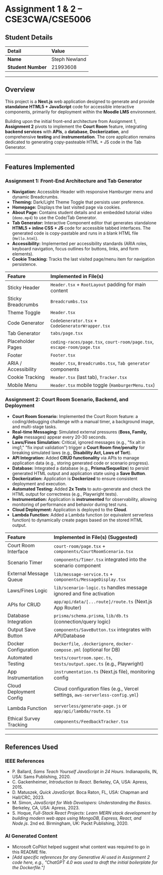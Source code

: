 # Assignment 1 & 2 – CSE3CWA/CSE5006

## Student Details

| Detail             | Value         |
| :----------------- | :------------ |
| **Name**           | Steph Newland |
| **Student Number** | 21993608      |

---

## Overview

This project is a **Next.js** web application designed to generate and provide **standalone HTML5 + JavaScript** code for accessible interactive components, primarily for deployment within the **Moodle LMS** environment.

Building upon the initial front-end architecture from Assignment 1, **Assignment 2** pivots to implement the **Court Room** feature, integrating **backend services** with **APIs**, a **database**, **Dockerization**, and comprehensive **testing** and **instrumentation**. The core application remains dedicated to generating copy-pasteable HTML + JS code in the Tab Generator.

---

## Features Implemented

### Assignment 1: Front-End Architecture and Tab Generator

- **Navigation:** Accessible Header with responsive Hamburger menu and dynamic Breadcrumbs.
- **Theming:** Dark/Light Theme Toggle that persists user preference.
- **Homepage:** Displays the last visited page via cookies.
- **About Page:** Contains student details and an embedded tutorial video (`demo.mp4`) to use the Code/Tab Generator.
- **Tab Generator:** Interactive Component editor that generates standalone **HTML5 + inline CSS + JS** code for accessible tabbed interfaces. The generated code is copy-pastable and runs in a blank HTML file (`Hello.html`).
- **Accessibility:** Implemented per accessibility standards (ARIA roles, keyboard navigation, focus outlines for buttons, links, and form elements).
- **Cookie Tracking:** Tracks the last visited page/menu item for navigation persistence.

| Feature              | Implemented in File(s)                                                 |
| :------------------- | :--------------------------------------------------------------------- |
| Sticky Header        | `Header.tsx` + `RootLayout` padding for main content                   |
| Sticky Breadcrumbs   | `Breadcrumbs.tsx`                                                      |
| Theme Toggle         | `Header.tsx`                                                           |
| Code Generator       | `CodeGenerator.tsx` + `CodeGeneratorWrapper.tsx`                       |
| Tab Generator        | `tabs/page.tsx`                                                        |
| Placeholder Pages    | `coding-races/page.tsx`, `court-room/page.tsx`, `escape-room/page.tsx` |
| Footer               | `Footer.tsx`                                                           |
| ARIA / Accessibility | `Header.tsx`, `Breadcrumbs.tsx`, `Tab generator` components            |
| Cookie Tracking      | `Header.tsx` (last tab), `Tracker.tsx`                                 |
| Mobile Menu          | `Header.tsx` mobile toggle (`HamburgerMenu.tsx`)                       |

### Assignment 2: Court Room Scenario, Backend, and Deployment

- **Court Room Scenario:** Implemented the Court Room feature: a coding/debugging challenge with a manual timer, a background image, and multi-stage tasks.
- **Real-time Messaging:** Simulated external pressures (**Boss, Family, Agile** messages) appear every 20-30 seconds.
- **Laws/Fines Simulation:** Critical, ignored messages (e.g., "fix alt in img1," "fix input validation") trigger a **Court Room fine/penalty** for breaking simulated laws (e.g., **Disability Act, Laws of Tort**).
- **API Integration:** Added **CRUD functionality** via APIs to manage application data (e.g., storing generated code or scenario progress).
- **Database:** Integrated a database (e.g., **Prisma/Sequelize**) to persist generated HTML output and application state using a **Save Button**.
- **Dockerization:** Application is **Dockerized** to ensure consistent deployment and execution.
- **Automated Testing:** Added **2x Tests** to auto-generate and check the HTML output for correctness (e.g., Playwright tests).
- **Instrumentation:** Application is **instrumented** for observability, allowing monitoring of performance and behavior during test runs.
- **Cloud Deployment:** Application is deployed to the **Cloud**.
- **Lambda Function:** Added a Lambda function (or equivalent serverless function) to dynamically create pages based on the stored HTML output.

| Feature                 | Implemented in File(s) (Suggested)                                             |
| :---------------------- | :----------------------------------------------------------------------------- |
| Court Room Interface    | `court-room/page.tsx` + `components/CourtRoomScenario.tsx`                     |
| Scenario Timer          | `components/Timer.tsx` integrated into the scenario component                  |
| External Message Queue  | `lib/message-service.ts` + `components/MessageDisplay.tsx`                     |
| Laws/Fines Logic        | `lib/scenario-logic.ts` handles message ignored and fine activation            |
| APIs for CRUD           | `app/api/data/[...route]/route.ts` (Next.js App Router)                        |
| Database Integration    | `prisma/schema.prisma`, `lib/db.ts` (connection/query logic)                   |
| Output Save Button      | `components/SaveButton.tsx` integrates with API/Database                       |
| Docker Configuration    | `Dockerfile`, `.dockerignore`, `docker-compose.yml` (optional for DB)          |
| Automated Testing       | `tests/courtroom.spec.ts`, `tests/output.spec.ts` (e.g., Playwright)           |
| App Instrumentation     | `instrumentation.ts` (Next.js file), monitoring config                         |
| Cloud Deployment Config | Cloud configuration files (e.g., Vercel settings, `aws-serverless-config.yml`) |
| Lambda Function         | `serverless/generate-page.js` or `app/api/lambda/route.ts`                     |
| Ethical Survey Tracking | `components/FeedbackTracker.tsx`                                               |

---

## References Used

### IEEE References

- P. Ballard, _Sams Teach Yourself JavaScript in 24 Hours_. Indianapolis, IN, USA: Sams Publishing, 2020.
- C. Gackenheimer, _Introduction to React_. Berkeley, CA, USA: Apress, 2015.
- D. Matuszek, _Quick JavaScript_. Boca Raton, FL, USA: Chapman and Hall/CRC, 2023.
- M. Simon, _JavaScript for Web Developers: Understanding the Basics_. Berkeley, CA, USA: Apress, 2023.
- S. Hoque, _Full-Stack React Projects: Learn MERN stack development by building modern web apps using MongoDB, Express, React, and Node.js_. 2nd ed. Birmingham, UK: Packt Publishing, 2020.

### AI Generated Content

- Microsoft CoPilot helped suggest what content was required to go in this README file.
- _\[Add specific references for any Generative AI used in Assignment 2 code here, e.g., "ChatGPT 4.0 was used to draft the initial boilerplate for the Dockerfile."]_
